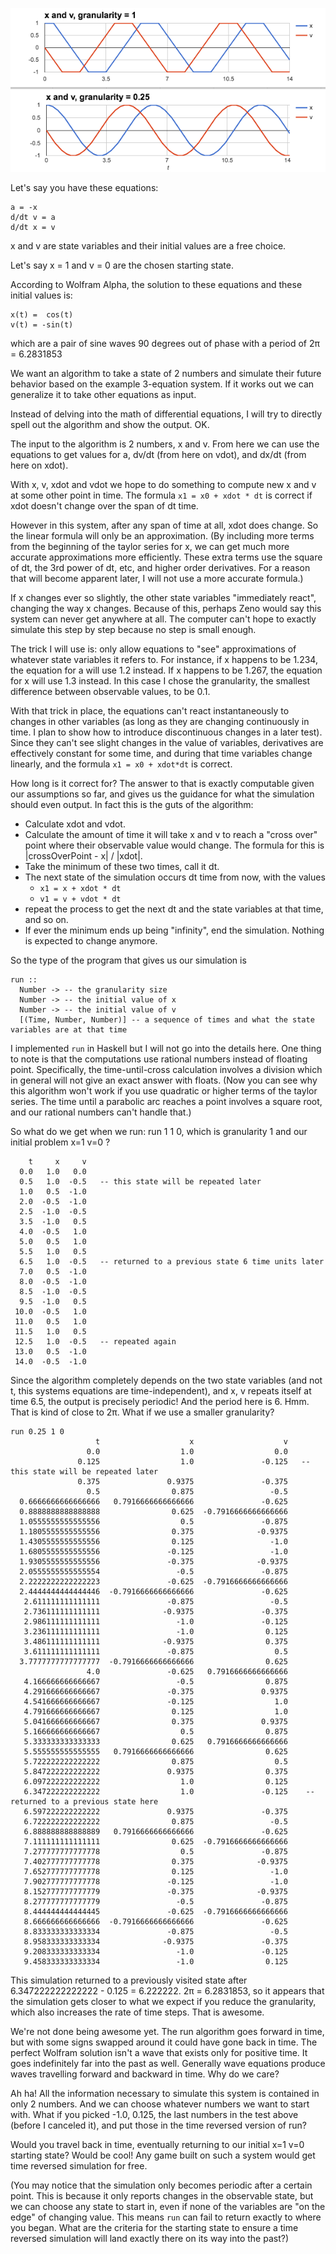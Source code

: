 ![experiment result data chart](https://github.com/evanrinehart/theory1/blob/master/chart.png)

Let's say you have these equations:

```
a = -x
d/dt v = a
d/dt x = v
```

x and v are state variables and their initial values are a free choice.

Let's say x = 1 and v = 0 are the chosen starting state.

According to Wolfram Alpha, the solution to these equations and these initial
values is:
```
x(t) =  cos(t)
v(t) = -sin(t)
```
  which are a pair of sine waves 90 degrees out of phase with a period of 2π = 6.2831853
  
We want an algorithm to take a state of 2 numbers and simulate their future
behavior based on the example 3-equation system. If it works out we can
generalize it to take other equations as input.

Instead of delving into the math of differential equations, I will try to
directly spell out the algorithm and show the output. OK.

The input to the algorithm is 2 numbers, x and v. From here we can use the
equations to get values for a, dv/dt (from here on vdot), and dx/dt (from here
on xdot).

With x, v, xdot and vdot we hope to do something to compute new x and v at some
other point in time. The formula `x1 = x0 + xdot * dt` is correct if xdot doesn't
change over the span of dt time.

However in this system, after any span of time at all, xdot does change. So the
linear formula will only be an approximation. (By including more terms from the
beginning of the taylor series for x, we can get much more accurate
approximations more efficiently. These extra terms use the square of dt, the
3rd power of dt, etc, and higher order derivatives. For a reason that will
become apparent later, I will not use a more accurate formula.)

If x changes ever so slightly, the other state variables "immediately react",
changing the way x changes.  Because of this, perhaps Zeno would say this
system can never get anywhere at all. The computer can't hope to exactly
simulate this step by step because no step is small enough.

The trick I will use is: only allow equations to "see" approximations of
whatever state variables it refers to. For instance, if x happens to be 1.234,
the equation for a will use 1.2 instead. If x happens to be 1.267, the equation
for x will use 1.3 instead. In this case I chose the granularity, the smallest
difference between observable values, to be 0.1.

With that trick in place, the equations can't react instantaneously to changes
in other variables (as long as they are changing continuously in time. I plan
to show how to introduce discontinuous changes in a later test). Since they
can't see slight changes in the value of variables, derivatives are effectively
constant for some time, and during that time variables change linearly, and the
formula `x1 = x0 + xdot*dt` is correct.

How long is it correct for? The answer to that is exactly computable given our
assumptions so far, and gives us the guidance for what the simulation should
even output. In fact this is the guts of the algorithm:

- Calculate xdot and vdot.
- Calculate the amount of time it will take x and v to reach a "cross over" point where their
  observable value would change. The formula for this is |crossOverPoint - x| / |xdot|.
- Take the minimum of these two times, call it dt.
- The next state of the simulation occurs dt time from now, with the values
  - `x1 = x + xdot * dt`
  - `v1 = v + vdot * dt`
- repeat the process to get the next dt and the state variables at that time, and so on.
- If ever the minimum ends up being "infinity", end the simulation. Nothing is
  expected to change anymore.

So the type of the program that gives us our simulation is
```
run ::
  Number -> -- the granularity size
  Number -> -- the initial value of x
  Number -> -- the initial value of v
  [(Time, Number, Number)] -- a sequence of times and what the state variables are at that time
```

I implemented `run` in Haskell but I will not go into the details here. One
thing to note is that the computations use rational numbers instead of floating
point. Specifically, the time-until-cross calculation involves a division which
in general will not give an exact answer with floats.  (Now you can see why
this algorithm won't work if you use quadratic or higher terms of the taylor
series. The time until a parabolic arc reaches a point involves a square root,
and our rational numbers can't handle that.)

So what do we get when we run: run 1 1 0, which is granularity 1 and our initial problem x=1 v=0 ?

```
    t     x     v
  0.0   1.0   0.0
  0.5   1.0  -0.5   -- this state will be repeated later
  1.0   0.5  -1.0
  2.0  -0.5  -1.0
  2.5  -1.0  -0.5
  3.5  -1.0   0.5
  4.0  -0.5   1.0
  5.0   0.5   1.0
  5.5   1.0   0.5
  6.5   1.0  -0.5   -- returned to a previous state 6 time units later
  7.0   0.5  -1.0
  8.0  -0.5  -1.0
  8.5  -1.0  -0.5
  9.5  -1.0   0.5
 10.0  -0.5   1.0
 11.0   0.5   1.0
 11.5   1.0   0.5
 12.5   1.0  -0.5   -- repeated again
 13.0   0.5  -1.0
 14.0  -0.5  -1.0
```

Since the algorithm completely depends on the two state variables (and not t,
this systems equations are time-independent), and x, v repeats itself at time
6.5, the output is precisely periodic! And the period here is 6. Hmm. That is
kind of close to 2π. What if we use a smaller granularity?

```
run 0.25 1 0
                   t                    x                    v
                 0.0                  1.0                  0.0
               0.125                  1.0               -0.125   -- this state will be repeated later
               0.375               0.9375               -0.375
                 0.5                0.875                 -0.5
  0.6666666666666666   0.7916666666666666               -0.625
  0.8888888888888888                0.625  -0.7916666666666666
  1.0555555555555556                  0.5               -0.875
  1.1805555555555556                0.375              -0.9375
  1.4305555555555556                0.125                 -1.0
  1.6805555555555556               -0.125                 -1.0
  1.9305555555555556               -0.375              -0.9375
  2.0555555555555554                 -0.5               -0.875
  2.2222222222222223               -0.625  -0.7916666666666666
  2.4444444444444446  -0.7916666666666666               -0.625
   2.611111111111111               -0.875                 -0.5
   2.736111111111111              -0.9375               -0.375
   2.986111111111111                 -1.0               -0.125
   3.236111111111111                 -1.0                0.125
   3.486111111111111              -0.9375                0.375
   3.611111111111111               -0.875                  0.5
  3.7777777777777777  -0.7916666666666666                0.625
                 4.0               -0.625   0.7916666666666666
   4.166666666666667                 -0.5                0.875
   4.291666666666667               -0.375               0.9375
   4.541666666666667               -0.125                  1.0
   4.791666666666667                0.125                  1.0
   5.041666666666667                0.375               0.9375
   5.166666666666667                  0.5                0.875
   5.333333333333333                0.625   0.7916666666666666
   5.555555555555555   0.7916666666666666                0.625
   5.722222222222222                0.875                  0.5
   5.847222222222222               0.9375                0.375
   6.097222222222222                  1.0                0.125
   6.347222222222222                  1.0               -0.125    -- returned to a previous state here
   6.597222222222222               0.9375               -0.375
   6.722222222222222                0.875                 -0.5
   6.888888888888889   0.7916666666666666               -0.625
   7.111111111111111                0.625  -0.7916666666666666
   7.277777777777778                  0.5               -0.875
   7.402777777777778                0.375              -0.9375
   7.652777777777778                0.125                 -1.0
   7.902777777777778               -0.125                 -1.0
   8.152777777777779               -0.375              -0.9375
   8.277777777777779                 -0.5               -0.875
   8.444444444444445               -0.625  -0.7916666666666666
   8.666666666666666  -0.7916666666666666               -0.625
   8.833333333333334               -0.875                 -0.5
   8.958333333333334              -0.9375               -0.375
   9.208333333333334                 -1.0               -0.125
   9.458333333333334                 -1.0                0.125
```

This simulation returned to a previously visited state after
6.347222222222222 - 0.125 = 6.222222. 2π = 6.2831853, so it appears that the
simulation gets closer to what we expect if you reduce the granularity, which
also increases the rate of time steps. That is awesome.

We're not done being awesome yet. The run algorithm goes forward in time, but
with some signs swapped around it could have gone back in time. The perfect
Wolfram solution isn't a wave that exists only for positive time. It goes
indefinitely far into the past as well. Generally wave equations produce waves
travelling forward and backward in time. Why do we care?

Ah ha! All the information necessary to simulate this system is contained in
only 2 numbers.  And we can choose whatever numbers we want to start with. What
if you picked -1.0, 0.125, the last numbers in the test above (before I
canceled it), and put those in the time reversed version of run?

Would you travel back in time, eventually returning to our initial x=1 v=0
starting state?  Would be cool! Any game built on such a system would get time
reversed simulation for free.

(You may notice that the simulation only becomes periodic after a certain
point. This is because it only reports changes in the observable state, but we
can choose any state to start in, even if none of the variables are "on the
edge" of changing value. This means `run` can fail to return exactly to where
you began. What are the criteria for the starting state to ensure a time
reversed simulation will land exactly there on its way into the past?)
